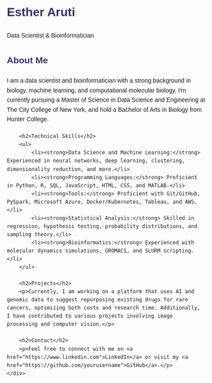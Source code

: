 <!DOCTYPE html>
<html lang="en">
<head>
    <meta charset="UTF-8">
    <meta name="viewport" content="width=device-width, initial-scale=1.0">
    <title>Esther Aruti | Data Scientist & Bioinformatician</title>
    <style>
        body { font-family: Arial, sans-serif; line-height: 1.6; }
        .container { max-width: 800px; margin: auto; padding: 20px; }
        h1, h2 { color: #333366; }
        p { margin: 20px 0; }
    </style>
</head>
<body>
    <div class="container">
        <h1>Esther Aruti</h1>
        <p>Data Scientist &amp; Bioinformatician</p>
        <h2>About Me</h2>
        <p>I am a data scientist and bioinformatician with a strong background in biology, machine learning, and computational molecular biology. I'm currently pursuing a Master of Science in Data Science and Engineering at The City College of New York, and hold a Bachelor of Arts in Biology from Hunter College.</p>

        <h2>Technical Skills</h2>
        <ul>
            <li><strong>Data Science and Machine Learning:</strong> Experienced in neural networks, deep learning, clustering, dimensionality reduction, and more.</li>
            <li><strong>Programming Languages:</strong> Proficient in Python, R, SQL, JavaScript, HTML, CSS, and MATLAB.</li>
            <li><strong>Tools:</strong> Proficient with Git/GitHub, PySpark, Microsoft Azure, Docker/Kubernetes, Tableau, and AWS.</li>
            <li><strong>Statistical Analysis:</strong> Skilled in regression, hypothesis testing, probability distributions, and sampling theory.</li>
            <li><strong>Bioinformatics:</strong> Experienced with molecular dynamics simulations, GROMACS, and SLURM scripting.</li>
        </ul>

        <h2>Projects</h2>
        <p>Currently, I am working on a platform that uses AI and genomic data to suggest repurposing existing drugs for rare cancers, optimizing both costs and research time. Additionally, I have contributed to various projects involving image processing and computer vision.</p>

        <h2>Contact</h2>
        <p>Feel free to connect with me on <a href="https://www.linkedin.com">LinkedIn</a> or visit my <a href="https://github.com/yourusername">GitHub</a>.</p>
    </div>
</body>
</html>
